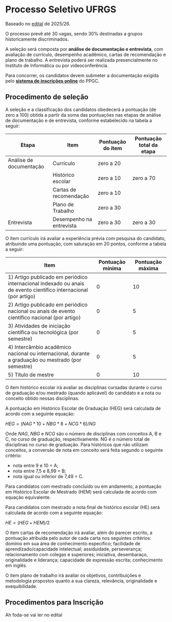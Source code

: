 # Processo Seletivo UFRGS

Baseado no [edital](https://www.inf.ufrgs.br/ppgc/noticia/selecao-doutorado-ppgc-2025-2026/) de 2025/26.

O processo prevê até 30 vagas, sendo 30% destinadas a grupos historicamente discriminados.

A seleção será composta por **análise de documentação e entrevista**, com avaliação de currículo, desempenho acadêmico, cartas de recomendação e plano de trabalho. A entrevista poderá ser realizada presencialmente no Instituto de Informática ou por videoconferência.

Para concorrer, os candidatos devem submeter a documentação exigida pelo **[sistema de inscrições online](https://www.inf.ufrgs.br/ppgc/sistema/inscricoes/login.php)** do PPGC.

## Procedimento de seleção

A seleção e a classificação dos candidatos obedecerá a pontuação (de zero a 100) obtida a partir da soma das pontuações nas etapas de análise de documentação e de entrevista, conforme estabelecido na tabela a seguir:


| Etapa                   | Item                     | Pontuação do item | Pontuação total da etapa |
| ----------------------- | ------------------------ | ----------------- | ------------------------ |
| Análise de documentação | Currículo                | zero a 20         |                          |
|                         | Histórico escolar        | zero a 10         | zero a 70                |
|                         | Cartas de recomendação   | zero a 10         |                          |
|                         | Plano de Trabalho        | zero a 30         |                          |
| Entrevista              | Desempenho na entrevista | zero a 30         | zero a 30                |

O item currículo irá avaliar a experiência prévia com pesquisa do candidato, atribuindo uma pontuação, com saturação em 20 pontos, conforme a tabela a seguir:


| Item                                                                                                             | Pontuação mínima | Pontuação máxima |
| ---------------------------------------------------------------------------------------------------------------- | ---------------- | ---------------- |
| 1) Artigo publicado em periódico internacional indexado ou anais de evento científico internacional (por artigo) | 0                | 10               |
| 2) Artigo publicado em periódico nacional ou anais de evento científico nacional (por artigo)                    | 0                | 5                |
| 3) Atividades de iniciação científica ou tecnológica (por semestre)                                              | 0                | 5                |
| 4) Intercâmbio acadêmico nacional ou internacional, durante a graduação ou mestrado (por semestre)               | 0                | 5                |
| 5) Título de mestre                                                                                              | 0                | 10               |

O item histórico escolar irá avaliar as disciplinas cursadas durante o curso de graduação e/ou mestrado (quando aplicável) do candidato e a nota ou conceito obtido nessas disciplinas.

A pontuação em Histórico Escolar de Graduação (HEG) será calculada de acordo com a seguinte equação:

$HEG = (NAG*10 + NBG*8 + NCG*6)/NG$

Onde $NAG$, $NBG$ e $NCG$ são o número de disciplinas com conceitos A, B e C, no curso de graduação, respectivamente. NG é o número total de disciplinas no curso de graduação. Para históricos que não utilizam conceitos, a conversão de nota em conceito será feita segundo o seguinte critério:

- nota entre 9 e 10 = A;
- nota entre 7,5 e 8,99 = B;
- nota igual ou inferior de 7,49 = C.

Para candidatos com mestrado concluído ou em andamento, a pontuação em Histórico Escolar de Mestrado (HEM) será calculada de acordo com equação equivalente.

Para candidatos com mestrado a nota final de histórico escolar (HE) será calculada de acordo com a seguinte equação:

$HE = (HEG + HEM)/2$

O item cartas de recomendação irá avaliar, além do parecer escrito, a pontuação
atribuída pelo autor de cada carta nos seguintes critérios: domínio em sua área de
conhecimento específico; facilidade de aprendizado/capacidade intelectual; assiduidade,
perseverança; relacionamento com colegas e superiores; iniciativa, desembaraço,
originalidade e liderança; capacidade de expressão escrita; conhecimento em inglês.

O item plano de trabalho irá avaliar os objetivos, contribuições e metodologia
propostos quanto a sua clareza, relevância, originalidade e exequibilidade.

## Procedimentos para Inscrição

Ah foda-se vai ler no edital